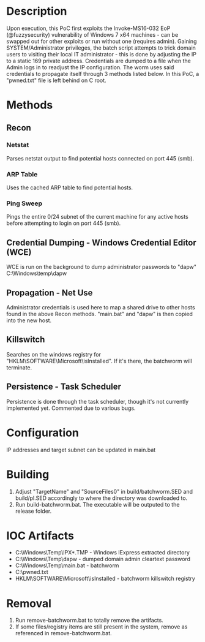 # Description
Upon execution, this PoC first exploits the Invoke-MS16-032 EoP (@fuzzysecurity) vulnerability of Windows 7 x64 machines - can be swapped out for other exploits or run without one (requires admin). Gaining SYSTEM/Administrator privileges, the batch script attempts to trick domain users to visiting their local IT administrator - this is done by adjusting the IP to a static 169 private address. Credentials are dumped to a file when the Admin logs in to readjust the IP configuration. The worm uses said credentials to propagate itself through 3 methods listed below. In this PoC, a "pwned.txt" file is left behind on C root.

# Methods
## Recon
### Netstat
Parses netstat output to find potential hosts connected on port 445 (smb).

### ARP Table
Uses the cached ARP table to find potential hosts.

### Ping Sweep
Pings the entire 0/24 subnet of the current machine for any active hosts before attempting to login on port 445 (smb).

## Credential Dumping - Windows Credential Editor (WCE)
WCE is run on the background to dump administrator passwords to "dapw" C:\Windows\temp\dapw

## Propagation - Net Use
Administrator credentials is used here to map a shared drive to other hosts found in the above Recon methods. "main.bat" and "dapw" is then copied into the new host.

## Killswitch
Searches on the windows registry for "HKLM\SOFTWARE\Microsoft\isInstalled". If it's there, the batchworm will terminate.

## Persistence - Task Scheduler
Persistence is done through the task scheduler, though it's not currently implemented yet.
Commented due to various bugs.

# Configuration
IP addresses and target subnet can be updated in main.bat

# Building
1. Adjust "TargetName" and "SourceFiles0" in build/batchworm.SED and build/pl.SED accordingly to where the directory was downloaded to.
2. Run build-batchworm.bat. The executable will be outputed to the release folder.

# IOC Artifacts
* C:\Windows\Temp\IPX*.TMP - Windows IExpress extracted directory
* C:\Windows\Temp\dapw - dumped domain admin cleartext password
* C:\Windows\Temp\main.bat - batchworm
* C:\pwned.txt
* HKLM\SOFTWARE\Microsoft\isInstalled - batchworm killswitch registry

# Removal
1. Run remove-batchworm.bat to totally remove the artifacts.
2. If some files/registry items are still present in the system, remove as referenced in remove-batchworm.bat.
